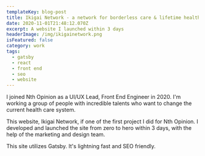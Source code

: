 ```yaml
---
templateKey: blog-post
title: Ikigai Network - a network for borderless care & lifetime health records
date: 2020-11-01T21:48:12.070Z
excerpt: A website I launched within 3 days
headerImage: /img/ikigainetwork.png
isFeatured: false
category: work
tags:
  - gatsby
  - react
  - front end
  - seo
  - website
---
```

I joined Nth Opinion as a UI/UX Lead, Front End Engineer in 2020. I'm working a group of people with incredible talents who want to change the current health care system.

This website, Ikigai Network, if one of the first project I did for Nth Opinion. I developed and launched the site from zero to hero within 3 days, with the help of the marketing and design team.

This site utilizes Gatsby. It's lightning fast and SEO friendly.
